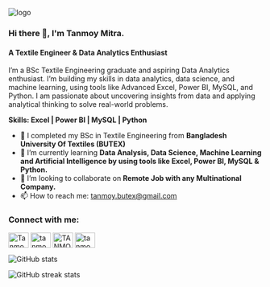 ![logo]([https://media.licdn.com/dms/image/v2/D5616AQH3Zyuk9rIn_w/profile-displaybackgroundimage-shrink_350_1400/B56ZZyheT2HUAY-/0/1745678101459?e=1752105600&v=beta&t=Lj0-cFRDl-xhtzjvGW9J7BuRt_es_WySRcU7k1lmGaY](https://www.canva.com/design/DAGlJ_XAFBE/X5LMc-P01PkPpq7pqXDXDQ/edit?utm_content=DAGlJ_XAFBE&utm_campaign=designshare&utm_medium=link2&utm_source=sharebutton))
### Hi there 👋, I'm Tanmoy Mitra.
#### A Textile Engineer & Data Analytics Enthusiast

I’m a BSc Textile Engineering graduate and aspiring Data Analytics enthusiast. I’m building my skills in data analytics, data science, and machine learning, using tools like Advanced Excel, Power BI, MySQL, and Python. I am passionate about uncovering insights from data and applying analytical thinking to solve real-world problems.

**Skills: Excel | Power BI | MySQL | Python**

- 🔭 I completed my BSc in Textile Engineering from **Bangladesh University Of Textiles (BUTEX)** 
- 🌱 I’m currently learning **Data Analysis, Data Science, Machine Learning and Artificial Intelligence by using tools like Excel, Power BI, MySQL & Python.** 
- 👯 I’m looking to collaborate on **Remote Job with any Multinational Company.** 
- 📫 How to reach me: tanmoy.butex@gmail.com 


<h3 align="left">Connect with me:</h3>
<p align="left">

<a href="https://github.com/TanmoyMitra-codes" target="blank"><img align="center" src="https://raw.githubusercontent.com/rahuldkjain/github-profile-readme-generator/master/src/images/icons/Social/github.svg" alt="TanmoyMitra-codes" height="30" width="40" /></a>
<a href="https://www.linkedin.com/in/tanmoymitra8823" target="blank"><img align="center" src="https://raw.githubusercontent.com/rahuldkjain/github-profile-readme-generator/master/src/images/icons/Social/linked-in-alt.svg" alt="tanmoymitra8823" height="30" width="40" /></a>
<a href="https://www.facebook.com/TANMOY.AR" target="blank"><img align="center" src="https://raw.githubusercontent.com/rahuldkjain/github-profile-readme-generator/master/src/images/icons/Social/facebook.svg" alt="TANMOY.AR" height="30" width="40" /></a>
<a href="https://www.instagram.com/tanmoy.ar" target="blank"><img align="center" src="https://raw.githubusercontent.com/rahuldkjain/github-profile-readme-generator/master/src/images/icons/Social/instagram.svg" alt="tanmoy.ar" height="30" width="40" /></a>
</p>


![GitHub stats](https://github-readme-stats.vercel.app/api?username=TanmoyMitra-codes&show_icons=true)  

![GitHub streak stats](https://streak-stats.demolab.com/?user=TanmoyMitra-codes)  

